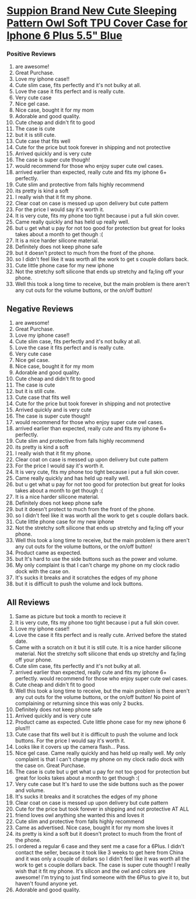 # [Suppion Brand New Cute Sleeping Pattern Owl Soft TPU Cover Case for Iphone 6 Plus 5.5&quot; Blue](https://products.checkmycream.com/products/Suppion-Brand-New-Cute-Sleeping-Pattern-Owl-Soft-TPU-Cover-Case-for-Iphone-6-Plus-5.5&quot;-Blue.html)

### Positive Reviews

<ol>
      <li>are awesome!</li>
      <li>Great Purchase.</li>
      <li>Love my iphone case!!</li>
      <li>Cute slim case, fits perfectly and it&#x27;s not bulky at all.</li>
      <li>Love the case it fits perfect and is really cute.</li>
      <li>Very cute case</li>
      <li>Nice gel case.</li>
      <li>Nice case, bought it for my mom</li>
      <li>Adorable and good quality.</li>
      <li>Cute cheap and didn&#x27;t fit to good</li>
      <li>The case is cute</li>
      <li>but it is still cute.</li>
      <li>Cute case that fits well</li>
      <li>Cute for the price but took forever in shipping and not protective</li>
      <li>Arrived quickly and is very cute</li>
      <li>The case is super cute though!</li>
      <li>would recommend for those who enjoy super cute owl cases.</li>
      <li>arrived earlier than expected, really cute and fits my iphone 6+ perfectly.</li>
      <li>Cute slim and protective from falls highly recommend</li>
      <li>its pretty is kind a soft</li>
      <li>I really wish that it fit my phone.</li>
      <li>Clear coat on case is messed up upon delivery but cute pattern</li>
      <li>For the price I would say it&#x27;s worth it.</li>
      <li>It is very cute, fits my phone too tight because i put a full skin cover.</li>
      <li>Came really quickly and has held up really well.</li>
      <li>but u get what u pay for not too good for protection but great for looks takes about a month to get though :(</li>
      <li>It is a nice harder silicone material.</li>
      <li>Definitely does not keep phone safe</li>
      <li>but it doesn&#x27;t protect to much from the front of the phone.</li>
      <li>so I didn&#x27;t feel like it was worth all the work to get s couple dollars back.</li>
      <li>Cute little phone case for my new iphone</li>
      <li>Not the stretchy soft silicone that ends up stretchy and fa;ling off your phone.</li>
      <li>Well this took a long time to receive, but the main problem is there aren&#x27;t any cut outs for the volume buttons, or the on/off button!</li>
</ol>


<h2>Negative Reviews</h2>
<ol>
<li> are awesome!</li>
<li> Great Purchase.</li>
<li> Love my iphone case!!</li>
<li> Cute slim case, fits perfectly and it&#x27;s not bulky at all.</li>
<li> Love the case it fits perfect and is really cute.</li>
<li> Very cute case</li>
<li> Nice gel case.</li>
<li> Nice case, bought it for my mom</li>
<li> Adorable and good quality.</li>
<li> Cute cheap and didn&#x27;t fit to good</li>
<li> The case is cute</li>
<li> but it is still cute.</li>
<li> Cute case that fits well</li>
<li> Cute for the price but took forever in shipping and not protective</li>
<li> Arrived quickly and is very cute</li>
<li> The case is super cute though!</li>
<li> would recommend for those who enjoy super cute owl cases.</li>
<li> arrived earlier than expected, really cute and fits my iphone 6+ perfectly.</li>
<li> Cute slim and protective from falls highly recommend</li>
<li> its pretty is kind a soft</li>
<li> I really wish that it fit my phone.</li>
<li> Clear coat on case is messed up upon delivery but cute pattern</li>
<li> For the price I would say it&#x27;s worth it.</li>
<li> It is very cute, fits my phone too tight because i put a full skin cover.</li>
<li> Came really quickly and has held up really well.</li>
<li> but u get what u pay for not too good for protection but great for looks takes about a month to get though :(</li>
<li> It is a nice harder silicone material.</li>
<li> Definitely does not keep phone safe</li>
<li> but it doesn&#x27;t protect to much from the front of the phone.</li>
<li> so I didn&#x27;t feel like it was worth all the work to get s couple dollars back.</li>
<li> Cute little phone case for my new iphone</li>
<li> Not the stretchy soft silicone that ends up stretchy and fa;ling off your phone.</li>
<li> Well this took a long time to receive, but the main problem is there aren&#x27;t any cut outs for the volume buttons, or the on/off button!</li>
<li> Product came as expected.</li>
<li> but It&#x27;s hard to use the side buttons such as the power and volume.</li>
<li> My only complaint is that I can&#x27;t charge my phone on my clock radio dock with the case on.</li>
<li> It&#x27;s sucks it breaks and it scratches the edges of my phone</li>
<li> but it is difficult to push the volume and lock buttons.</li>
</ol>

<h2>All Reviews</h2>

<ol>
    <li> Same as picture but took a month to recieve it</li>
    <li> It is very cute, fits my phone too tight because i put a full skin cover.</li>
    <li> Love my iphone case!!</li>
    <li> Love the case it fits perfect and is really cute. Arrived before the stated date.</li>
    <li> Came with a scratch on it but it is still cute. It is a nice harder silicone material. Not the stretchy soft silicone that ends up stretchy and fa;ling off your phone.</li>
    <li> Cute slim case, fits perfectly and it&#x27;s not bulky at all.</li>
    <li> arrived earlier than expected, really cute and fits my iphone 6+ perfectly. would recommend for those who enjoy super cute owl cases.</li>
    <li> Cute cheap and didn&#x27;t fit to good</li>
    <li> Well this took a long time to receive, but the main problem is there aren&#x27;t any cut outs for the volume buttons, or the on/off button! No point of complaining or returning since this was only 2 bucks.</li>
    <li> Definitely does not keep phone safe</li>
    <li> Arrived quickly and is very cute</li>
    <li> Product came as expected. Cute little phone case for my new iphone 6 plus!!!</li>
    <li> Cute case that fits well but it is difficult to push the volume and lock buttons. For the price I would say it&#x27;s worth it.</li>
    <li> Looks like it covers up the camera flash... Pass.</li>
    <li> Nice gel case. Came really quickly and has held up really well. My only complaint is that I can&#x27;t charge my phone on my clock radio dock with the case on. Great Purchase.</li>
    <li> The case is cute but u get what u pay for not too good for protection but great for looks takes about a month to get though :(</li>
    <li> Very cute case but It&#x27;s hard to use the side buttons such as the power and volume.</li>
    <li> It&#x27;s sucks it breaks and it scratches the edges of my phone</li>
    <li> Clear coat on case is messed up upon delivery but cute pattern</li>
    <li> Cute for the price but took forever in shipping and not protective AT ALL</li>
    <li> friend loves owl anything she wanted this and loves it</li>
    <li> Cute slim and protective from falls highly recommend</li>
    <li> Came as advertised. Nice case, bought it for my mom she loves it</li>
    <li> its pretty is kind a soft but it doesn&#x27;t protect to much from the front of the phone.</li>
    <li> I ordered a regular 6 case and they sent me a case for a 6Plus. I didn&#x27;t contact the seller, because it took like 3 weeks to get here from China and it was only a couple of dollars so I didn&#x27;t feel like it was worth all the work to get s couple dollars back. The case is super cute though! I really wish that it fit my phone. It&#x27;s silicon and the owl and colors are awesome! I&#x27;m trying to just find someone with the 6Plus to give it to, but haven&#x27;t found anyone yet.</li>
    <li> Adorable and good quality.</li>
</ol>




